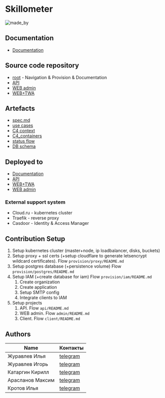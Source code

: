 # Skillometer

![made_by](https://img.shields.io/badge/made_by-IDEV-0d9488.svg?style=flat-square)

## Documentation

- [Documentation](https://idev-present.github.io/skillometer)

## Source code repository

- [root](https://github.com/idev-present/skillometer) - Navigation & Provision & Documentation
- [API](https://github.com/idev-present/skillometer-api)
- [WEB admin](https://github.com/idev-present/skillometer-web-admin)
- [WEB+TWA](https://github.com/idev-present/skillometer-app-client)

## Artefacts
- [spec.md](artefacts/input/spec.md)
- [use cases](artefacts/input/cases)
- [C4 context](artefacts/architecture/C4/C4_context.puml)
- [C4_containers](artefacts/architecture/C4/C4_containers.puml)
- [status flow](artefacts/architecture/status_scheme.puml)
- [DB schema](artefacts/architecture/DB_schema.puml)


## Deployed to
- [Documentation](https://idev-present.github.io/skillometer)
- [API](https://skillometer.idev-present.com/api/v1/docs)
- [WEB+TWA](https://skillometer.idev-present.com/)
- [WEB admin](https://admin.skillometer.idev-present.com/)

### External support system
- Cloud.ru - kubernetes cluster
- Traefik - reverse proxy
- Casdoor - Identity & Access Manager

## Contribution Setup
1. Setup kubernetes cluster (master+node, ip loadbalancer, disks, buckets)
2. Setup proxy + ssl certs (+setup cloudflare to generate letsencrypt wildcard certificates). Flow `provision/proxy/README.md`
3. Setup postgres database (+persistence volume) Flow `provision/postgres/README.md`
4. Setup IAM (+create database for iam) Flow `provision/iam/README.md`
   1. Create organization
   2. Create application
   3. Setup SMTP config
   4. Integrate clients to IAM
5. Setup projects
   1. API. Flow `api/README.md`
   2. WEB admin. Flow `admin/README.md`
   3. Client. Flow `client/README.md`

## Authors

| Name             | Контакты                                 |
|------------------|------------------------------------------|
| Журавлев Илья    | [telegram](https://t.me/ichiro18)        |
| Журавлев Игорь   | [telegram](https://t.me/NeOMBouncer)     |
| Катаргин Кирилл  | [telegram](https://t.me/kirill_katargin) |
| Арасланов Максим | [telegram](https://t.me/MaxAraslanov)    |
| Кротов Илья      | [telegram](https://t.me/Ilya_Krotov043)  |